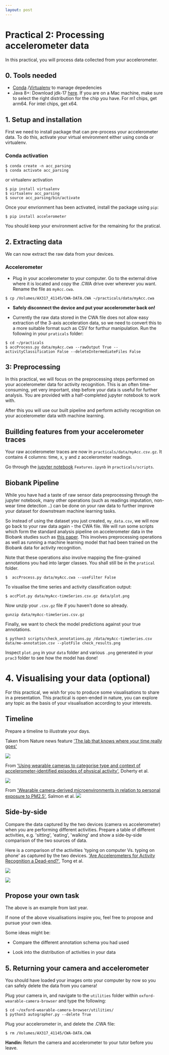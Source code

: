 ```yaml
---
layout: post
---
```



# Practical 2: Processing accelerometer data
In this practical, you will process data collected from your accelerometer.

## 0. Tools needed 
* [Conda](https://docs.conda.io/projects/conda/en/latest/user-guide/install/index.html) /[Virtualenv](https://docs.python-guide.org/dev/virtualenvs/) to manage depedencies
* Java 8+: Download jdk-17 [here](https://www.oracle.com/java/technologies/downloads/#jdk17-mac). If you are on a Mac machine,
make sure to select the right distribution for the chip you have. For m1 chips, get arm64. For intel chips, get x64. 

## 1. Setup and installation
First we need to install package that can pre-process your accelerometer data. To do this, activate your virtual environment 
either using conda or virtualenv.

### Conda activation
```shell
$ conda create -n acc_parsing
$ conda activate acc_parsing
```

or virtualenv activation
```shell
$ pip install virtualenv
$ virtualenv acc_parsing
$ source acc_parsing/bin/activate
```

Once your envrionment has been activated, install the package using `pip`:
```shell
$ pip install accelerometer
```
You should keep your environment active for the remaining for the pratical.


## 2. Extracting data
We can now extract the raw data from your devices.

### Accelerometer
* Plug in your accelerometer to your computer. Go to the external drive where it is located and copy the .CWA drive 
over wherever you want. Rename the file as `myAcc.cwa`.

```
$ cp /Volumes/AX317_41145/CWA-DATA.CWA ~/practicals/data/myAcc.cwa
```

* **Safely disconnect the device and put your accelerometer back on!**

* Currently the raw data stored in the CWA file does not allow easy extraction of the 3-axis acceleration data, so we need to convert this to a more suitable format such as CSV for furthur manipulation. 
Run the following in your `praticals` folder:
```
$ cd ~/practicals
$ accProcess.py data/myAcc.cwa --rawOutput True --activityClassification False --deleteIntermediateFiles False
```


## 3: Preprocessing
In this practical, we will focus on the preprocessing steps performed on your accelerometer data for activity recognition. This is an often time-consuming, yet very important, step before your data is useful for further analysis. You are provided with a half-completed jupyter notebook to work with.

After this you will use our built pipeline and perform activity recognition on your accelerometer data with machine learning.


## Buillding features from your accelerometer traces
Your raw accelerometer traces are now in  `practicals/data/myAcc.csv.gz`. It contains 4 columns: time, x, y and z accelerometer readings.

Go through the [jupyter notebook](https://jupyterlab.readthedocs.io/en/stable/) `Features.ipynb` in `practicals/scripts`.



## Biobank Pipeline
While you have had a taste of raw sensor data preprocessing through the jupyter notebook, many other operations (such as readings imputation, non-wear time detection ..) can be done on your raw data to further improve your dataset for downstream machine learning tasks.

So instead of using the dataset you just created, `my_data.csv`, we will now go back to your raw data again - the CWA file. We will run some scripts which form the standard analysis pipeline on accelerometer data in the Biobank studies such as [this paper](https://www.nature.com/articles/s41467-018-07743-4). This involves preprocessing operations as well as running a machine learning model that had been trained on the Biobank data for activity recognition.

Note that these operations also involve mapping the fine-grained annotations you had into larger classes. You shall still be in the `pratical` folder.

```
$  accProcess.py data/myAcc.cwa --useFilter False
```

To visualise the time series and activity classification output:

```
$ accPlot.py data/myAcc-timeSeries.csv.gz data/plot.png
```




Now unzip your `.csv.gz` file if you haven't done so already.

```
gunzip data/myAcc-timeSeries.csv.gz
```

Finally, we want to check the model predictions against your true annotations.

```
$ python3 scripts/check_annotations.py /data/myAcc-timeSeries.csv data/me-annotation.csv --plotFile check_results.png
```

Inspect `plot.png` in your `data` folder and various `.png` generated in your `prac3` folder to see how the model has done!


# 4. Visualising your data (optional)
For this practical, we wish for you to produce some visualisations to share in a presentation. This practical is open-ended in nature, you can explore any topic as the basis of your visualisation according to your interests.

## Timeline
Prepare a timeline to illustrate your days.

Taken from Nature news feature ['The lab that knows where your time really goes'](https://www.nature.com/news/the-lab-that-knows-where-your-time-really-goes-1.18609)


![](./assets/figs/viz2_timelab.png#center)  


From ['Using wearable cameras to categorise type and context of accelerometer-identified episodes of physical activity'](https://ijbnpa.biomedcentral.com/articles/10.1186/1479-5868-10-22), Doherty et al.

![](./assets/figs/viz1_align.png)


From ['Wearable camera-derived microenvironments in relation to personal exposure to PM2.5'](https://www.sciencedirect.com/science/article/pii/S0160412018301478), Salmon et al.
![](./assets/figs/viz3_concepts.jpg)


## Side-by-side
Compare the data captured by the two devices (camera vs accelerometer) when you are performing different activities. Prepare a table of different activities, e.g. 'sitting', 'eating', 'walking' and show a side-by-side comparison of the two sources of data.

Here is a comparison of the activities 'typing on computer Vs. typing on phone' as captured by the two devices. ['Are Accelerometers for Activity Recognition a Dead-end?'](https://arxiv.org/pdf/2001.08111.pdf), Tong et al.

![](./assets/figs/activity_comparison.png)

![](./assets/figs/viz4.png)


## Propose your own task
The above is an example from last year.

If none of the above visualisations inspire you, feel free to propose and pursue your own idea.

 Some ideas might be:

 * Compare the different annotation schema you had used

 * Look into the distribution of activities in your data


## 5. Returning your camera and accelerometer
You should have loaded your images onto your computer by now so you can safely delete the data from you camera!

Plug your camera in, and navigate to the `utilities` folder within `oxford-wearable-camera-browser` and type the following:

```
$ cd ~/oxford-wearable-camera-browser/utilities/
$ python3 autographer.py --delete True
```

Plug your accelerometer in, and delete the .CWA file:

```
$ rm /Volumes/AX317_41145/CWA-DATA.CWA
```


**Handin:** Return the camera and accelerometer to your tutor before you leave.
